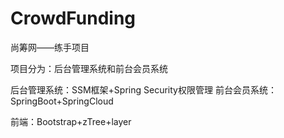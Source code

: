 # CrowdFunding
尚筹网——练手项目

项目分为：后台管理系统和前台会员系统

后台管理系统：SSM框架+Spring Security权限管理
前台会员系统：SpringBoot+SpringCloud

前端：Bootstrap+zTree+layer

